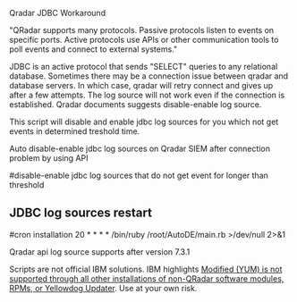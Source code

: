 Qradar JDBC Workaround

"QRadar supports many protocols. Passive protocols listen to events on specific ports. Active protocols use APIs or other communication tools to poll events and connect to external systems."

JDBC is an active protocol that sends "SELECT" queries to any relational database. Sometimes there may be a connection issue between qradar and database servers. In which case, qradar will  retry connect and gives up after a few attempts. The log source will not work even if the connection is established. Qradar documents suggests disable-enable log source.

This script will disable and enable jdbc log sources for you which not get events in determined treshold time.


Auto disable-enable jdbc log sources on Qradar SIEM after connection problem by using API


#disable-enable jdbc log sources that do not get event for longer than threshold


## JDBC log sources restart
#cron installation
20 * * * * /bin/ruby /root/AutoDE/main.rb >/dev/null 2>&1

Qradar api log source supports after version 7.3.1


Scripts are not official IBM solutions. IBM highlights [Modified (YUM) is not supported through all other installations of non-QRadar software modules, RPMs, or Yellowdog Updater](https://www-01.ibm.com/support/docview.wss?uid=swg21991208). Use at your own risk.
